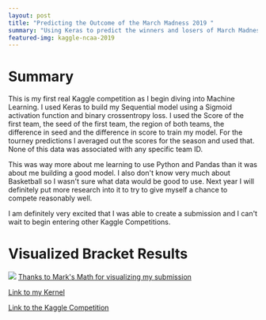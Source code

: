 ```yaml
---
layout: post
title: "Predicting the Outcome of the March Madness 2019 "
summary: "Using Keras to predict the winners and losers of March Madness 2019 for a Kaggle Competition"
featured-img: kaggle-ncaa-2019
---
```

# Summary

This is my first real Kaggle competition as I begin diving into Machine Learning. I used Keras to build my Sequential model using a Sigmoid activation function and binary crossentropy loss. I used the Score of the first team, the seed of the first team, the region of both teams, the difference in seed and the difference in score to train my model. For the tourney predictions I averaged out the scores for the season and used that. None of this data was associated with any specific team ID. 

This was way more about me learning to use Python and Pandas than it was about me building a good model. I also don't know very much about Basketball so I wasn't sure what data would be good to use. Next year I will definitely put more research into it to try to give myself a chance to compete reasonably well.

I am definitely very excited that I was able to create a submission and I can't wait to begin entering other Kaggle Competitions. 

# Visualized Bracket Results

![](https://i.imgur.com/mxIlGO7.png)
[Thanks to Mark's Math for visualizing my submission](https://www.marksmath.org/visualization/kaggle_brackets/)

[Link to my Kernel](https://www.kaggle.com/codedchai/seed-score-keras-action)

[Link to the Kaggle Competition](https://www.kaggle.com/c/mens-machine-learning-competition-2019/overview)
